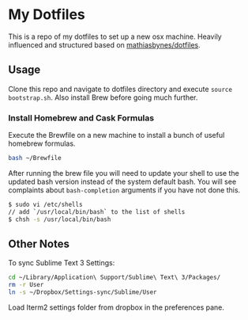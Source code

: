 # My Dotfiles
This is a repo of my dotfiles to set up a new osx machine.  Heavily influenced and structured based on [mathiasbynes/dotfiles](https://github.com/mathiasbynens/dotfiles).

## Usage
Clone this repo and navigate to dotfiles directory and execute `source bootstrap.sh`. Also install Brew before going much further.   

### Install Homebrew and Cask Formulas
Execute the Brewfile on a new machine to install a bunch of useful homebrew formulas. 
```Bash
bash ~/Brewfile
```  

After running the brew file you will need to update your shell to use the updated bash version instead of the system default bash. You will see complaints about `bash-completion` arguments if you have not done this.  
```Bash
$ sudo vi /etc/shells
// add `/usr/local/bin/bash` to the list of shells
$ chsh -s /usr/local/bin/bash
```

## Other Notes

To sync Sublime Text 3 Settings: 
```Bash
cd ~/Library/Application\ Support/Sublime\ Text\ 3/Packages/
rm -r User
ln -s ~/Dropbox/Settings-sync/Sublime/User
```

Load Iterm2 settings folder from dropbox in the preferences pane.  